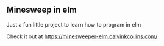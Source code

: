 ## Minesweep in elm

Just a fun little project to learn how to program in elm

Check it out at https://minesweeper-elm.calvinkcollins.com/
